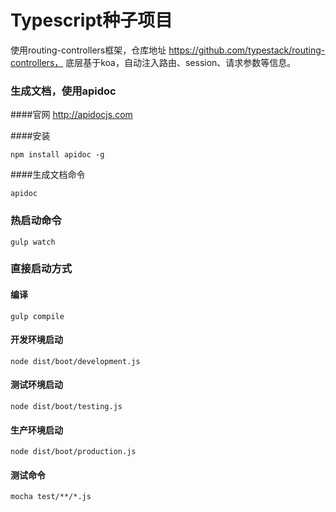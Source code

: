 # Typescript种子项目 
使用routing-controllers框架，仓库地址 https://github.com/typestack/routing-controllers， 底层基于koa，自动注入路由、session、请求参数等信息。

### 生成文档，使用apidoc

####官网 http://apidocjs.com

####安装
```
npm install apidoc -g
```
####生成文档命令
```
apidoc
```

### 热启动命令
```
gulp watch
```
### 直接启动方式

#### 编译
```
gulp compile
```

#### 开发环境启动
```
node dist/boot/development.js  
```

#### 测试环境启动
```
node dist/boot/testing.js
```

#### 生产环境启动
```
node dist/boot/production.js  
```

#### 测试命令
```
mocha test/**/*.js
```